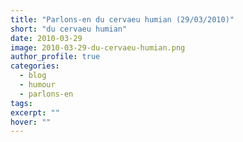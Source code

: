```yaml
---
title: "Parlons-en du cervaeu humian (29/03/2010)"
short: "du cervaeu humian"
date: 2010-03-29
image: 2010-03-29-du-cervaeu-humian.png
author_profile: true
categories:
  - blog
  - humour
  - parlons-en
tags:
excerpt: ""
hover: ""
---
```

